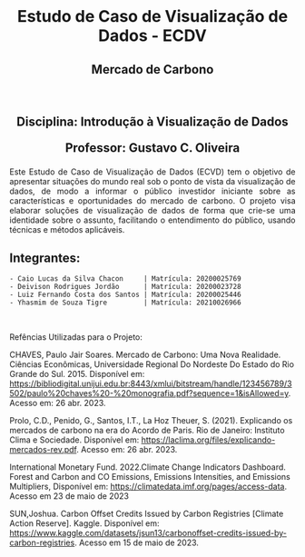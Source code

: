 <h1 align="center">
    <br>
    <p align="center">Estudo de Caso de Visualização de Dados - ECDV<p>
</h1>

<h2 align="center">
    <p align="center">Mercado de Carbono<p>
    <br>
    <p align="center">Disciplina: Introdução à Visualização de Dados<p>
    <p align="center">Professor: Gustavo C. Oliveira<p>
</h2>

<p align="justify">Este Estudo de Caso de Visualização de Dados (ECVD) tem o objetivo de apresentar
situações do mundo real sob o ponto de vista da visualização de dados, de modo a informar o público investidor
iniciante sobre as características e oportunidades do mercado de carbono. O projeto visa elaborar soluções de
visualização de dados de forma que crie-se uma identidade sobre o assunto, facilitando o entendimento do público,
usando técnicas e métodos aplicáveis.

## Integrantes:
    - Caio Lucas da Silva Chacon     | Matrícula: 20200025769
    - Deivison Rodrigues Jordão      | Matrícula: 20200023728 
    - Luiz Fernando Costa dos Santos | Matrícula: 20200025446
    - Yhasmim de Souza Tigre         | Matrícula: 20210026966
<br>

<p align="justify"> Refências Utilizadas para o Projeto:
<br>

CHAVES, Paulo Jair Soares. Mercado de Carbono: Uma Nova Realidade. Ciências
Econômicas, Universidade Regional Do Nordeste Do Estado do Rio Grande do Sul.
2015. Disponível em: <https://bibliodigital.unijui.edu.br:8443/xmlui/bitstream/handle/123456789/3502/paulo%20chaves%20-%20monografia.pdf?sequence=1&isAllowed=y>. Acesso em: 26 abr. 2023.
<br>

Prolo, C.D., Penido, G., Santos, I.T., La Hoz Theuer, S. (2021). Explicando os mercados
de carbono na era do Acordo de Paris. Rio de Janeiro: Instituto Clima e Sociedade.
Disponível em: <https://laclima.org/files/explicando-mercados-rev.pdf>. Acesso em:
26 abr. 2023.
<br>

International Monetary Fund. 2022.Climate Change Indicators Dashboard. Forest
and Carbon and CO Emissions, Emissions Intensities, and Emissions Multipliers, Disponível
em: <https://climatedata.imf.org/pages/access-data>. Acesso em 23 de maio
de 2023
<br>
    
SUN,Joshua. Carbon Offset Credits Issued by Carbon Registries [Climate Action
Reserve]. Kaggle. Disponível em: <https://www.kaggle.com/datasets/jsun13/carbonoffset-credits-issued-by-carbon-registries>. Acesso em 15 de maio de 2023.
